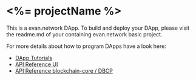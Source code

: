 # <%= projectName %>

This is a evan.network DApp. To build and deploy your DApp, please visit the readme.md of your containing evan.network basic project.

For more details about how to program DApps have a look here:

- [DApp Tutorials](https://evannetwork.github.io/dapps/basics)
- [API Reference UI](https://ui-docs.readthedocs.io)
- [API Reference blockchain-core / DBCP](https://api-blockchain-core.readthedocs.io)
